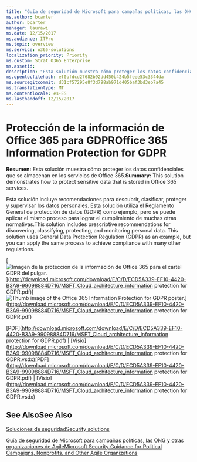 ```yaml
---
title: "Guía de seguridad de Microsoft para campañas políticas, las ONG y otras organizaciones de Agile"
ms.author: bcarter
author: bcarter
manager: laurawi
ms.date: 12/15/2017
ms.audience: ITPro
ms.topic: overview
ms.service: o365-solutions
localization_priority: Priority
ms.custom: Strat_O365_Enterprise
ms.assetid: 
description: "Esta solución muestra cómo proteger los datos confidenciales que se almacenan en los servicios de Office 365."
ms.openlocfilehash: ef0bfdcd27682b92dd450b424b5feee53c3344da
ms.sourcegitcommit: d31cf57295e8f3d798ab971d405baf3bd3eb7a45
ms.translationtype: MT
ms.contentlocale: es-ES
ms.lasthandoff: 12/15/2017
---
```

# <a name="office-365-information-protection-for-gdpr"></a><span data-ttu-id="01f98-103">Protección de la información de Office 365 para GDPR</span><span class="sxs-lookup"><span data-stu-id="01f98-103">Office 365 Information Protection for GDPR</span></span>

 <span data-ttu-id="01f98-104">**Resumen:** Esta solución muestra cómo proteger los datos confidenciales que se almacenan en los servicios de Office 365.</span><span class="sxs-lookup"><span data-stu-id="01f98-104">**Summary:** This solution demonstrates how to protect sensitive data that is stored in Office 365 services.</span></span>
  
<span data-ttu-id="01f98-p101">Esta solución incluye recomendaciones para descubrir, clasificar, proteger y supervisar los datos personales. Esta solución utiliza el Reglamento General de protección de datos (GDPR) como ejemplo, pero se puede aplicar el mismo proceso para lograr el cumplimiento de muchas otras normativas.</span><span class="sxs-lookup"><span data-stu-id="01f98-p101">This solution includes prescriptive recommendations for discovering, classifying, protecting, and monitoring personal data. This solution uses General Data Protection Regulation (GDPR) as an example, but you can apply the same process to achieve compliance with many other regulations.</span></span>

<span data-ttu-id="01f98-107">[![Imagen de la protección de la información de Office 365 para el cartel GDPR del pulgar.](images/InfoProtectGDPR_Poster/o365infoprotectforgdpr_thumb.png)](http://download.microsoft.com/download/E/C/D/ECD5A339-EF10-4420-B3A9-99098884D716/MSFT_Cloud_architecture_information protection for GDPR.pdf)</span><span class="sxs-lookup"><span data-stu-id="01f98-107">[![Thumb image of the Office 365 Information Protection for GDPR poster.](images/InfoProtectGDPR_Poster/o365infoprotectforgdpr_thumb.png)](http://download.microsoft.com/download/E/C/D/ECD5A339-EF10-4420-B3A9-99098884D716/MSFT_Cloud_architecture_information protection for GDPR.pdf)</span></span>
  
<span data-ttu-id="01f98-108">[PDF](http://download.microsoft.com/download/E/C/D/ECD5A339-EF10-4420-B3A9-99098884D716/MSFT_Cloud_architecture_information protection for GDPR.pdf)  | [Visio](http://download.microsoft.com/download/E/C/D/ECD5A339-EF10-4420-B3A9-99098884D716/MSFT_Cloud_architecture_information protection for GDPR.vsdx)</span><span class="sxs-lookup"><span data-stu-id="01f98-108">[PDF](http://download.microsoft.com/download/E/C/D/ECD5A339-EF10-4420-B3A9-99098884D716/MSFT_Cloud_architecture_information protection for GDPR.pdf)  | [Visio](http://download.microsoft.com/download/E/C/D/ECD5A339-EF10-4420-B3A9-99098884D716/MSFT_Cloud_architecture_information protection for GDPR.vsdx)</span></span>
  

## <a name="see-also"></a><span data-ttu-id="01f98-109">See Also</span><span class="sxs-lookup"><span data-stu-id="01f98-109">See Also</span></span>

[<span data-ttu-id="01f98-110">Soluciones de seguridad</span><span class="sxs-lookup"><span data-stu-id="01f98-110">Security solutions</span></span>](security-solutions.md)
  
[<span data-ttu-id="01f98-111">Guía de seguridad de Microsoft para campañas políticas, las ONG y otras organizaciones de Agile</span><span class="sxs-lookup"><span data-stu-id="01f98-111">Microsoft Security Guidance for Political Campaigns, Nonprofits, and Other Agile Organizations</span></span>](microsoft-security-guidance-for-political-campaigns-nonprofits-and-other-agile-o.md)





